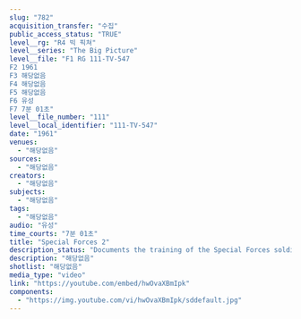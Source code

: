 ```yaml
---
slug: "782"
acquisition_transfer: "수집"
public_access_status: "TRUE"
level__rg: "R4 빅 픽쳐"
level__series: "The Big Picture"
level__file: "F1 RG 111-TV-547
F2 1961
F3 해당없음
F4 해당없음
F5 해당없음
F6 유성
F7 7분 01초"
level__file_number: "111"
level__local_identifier: "111-TV-547"
date: "1961"
venues: 
  - "해당없음"
sources: 
  - "해당없음"
creators: 
  - "해당없음"
subjects: 
  - "해당없음"
tags: 
  - "해당없음"
audio: "유성"
time_courts: "7분 01초"
title: "Special Forces 2"
description_status: "Documents the training of the Special Forces soldier at Fort Bragg, N.C., and moves to Alps in Southern Bavaria where a training mission is covered."
description: "해당없음"
shotlist: "해당없음"
media_type: "video"
link: "https://youtube.com/embed/hwOvaXBmIpk"
components: 
  - "https://img.youtube.com/vi/hwOvaXBmIpk/sddefault.jpg"
---
```

